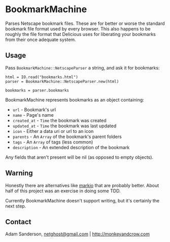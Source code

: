 BookmarkMachine
===============

Parses Netscape bookmark files.  These are for better or worse the standard bookmark file format used by every browser.  This also happens to be roughly the file format that Delicious uses for liberating your bookmarks from their once adequate system.

Usage
-----

Pass `BookmarkMachine::NetscapeParser` a string, and ask it for bookmarks:

```
html = IO.read("bookmarks.html")
parser = BookmarkMachine::NetscapeParser.new(html)

bookmarks = parser.bookmarks
```

BookmarkMachine represents bookmarks as an object containing:

* `url` - Bookmark's url
* `name` - Page's name
* `created_at` - `Time` the bookmark was created
* `updated_at` - `Time` the bookmark was last updated
* `icon` - Either a data uri or url to an icon
* `parents` - An `Array` of the bookmark's parent folders
* `tags` - An `Array` of tags (less common)
* `description` - An extended description of the bookmark

Any fields that aren't present will be nil (as opposed to empty objects).

Warning 
-------

Honestly there are alternatives like [markio](https://github.com/spajus/markio) that are probably better. About half of this project was an exercise in doing some TDD.

Currently BookmarkMachine doesn't support writing, but it's certainly the next step.

Contact
-------
Adam Sanderson, netghost@gmail.com | http://monkeyandcrow.com

